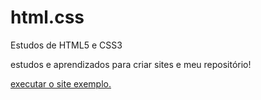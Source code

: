 # html.css
 Estudos de HTML5 e CSS3

 estudos e aprendizados para criar sites e meu repositório!

<a href="https://gabrielkprata.github.io/HTML-CSS/pacote-projeto-d010/android-not121.html"> executar o site exemplo.</a>